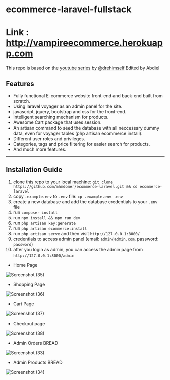 # ecommerce-laravel-fullstack

# Link : http://vampireecommerce.herokuapp.com

This repo is based on the [youtube series](https://www.youtube.com/playlist?list=PLEhEHUEU3x5oPTli631ZX9cxl6cU_sDaR) by [@drehimself](https://github.com/drehimself)
Edited by Abdiel

## Features

-   Fully functional E-commerce website front-end and back-end built from scratch.
-   Using laravel voyager as an admin panel for the site.
-   javascript, jquery, bootstrap and css for the front-end.
-   Intelligent searching mechanism for products.
-   Awesome Cart package that uses session.
-   An artisan command to seed the database with all neccessary dummy data, even for voyager tables (php artisan ecommerce:install).
-   Different user roles and privileges.
-   Categories, tags and price filtering for easier search for products.
-   And much more features.

---

## Installation Guide

1. clone this repo to your local machine: `git clone https://github.com/mhmdomer/ecommerce-laravel.git && cd ecommerce-laravel`
1. copy `.example.env` to `.env` file: `cp .example.env .env`
1. create a new database and add the database credentials to your `.env` file
1. run `composer install`
1. run `npm install && npm run dev`
1. run `php artisan key:generate`
1. run `php artisan ecommerce:install`
1. run `php artisan serve` and then visit `http://127.0.0.1:8000/`
1. credentials to access admin panel (email: `admin@admin.com`, password: `password`)
1. after you login as admin, you can access the admin page from `http://127.0.0.1:8000/admin`
-   Home Page

![Screenshot (35)](https://user-images.githubusercontent.com/39973541/68545143-e8aeb280-03d2-11ea-8bb1-1c245150e432.png)

-   Shopping Page

![Screenshot (36)](https://user-images.githubusercontent.com/39973541/68545195-5bb82900-03d3-11ea-801f-40d1f8c3334a.png)

-   Cart Page

![Screenshot (37)](https://user-images.githubusercontent.com/39973541/68545206-82765f80-03d3-11ea-8c5d-95ce0fc68e83.png)

-   Checkout page

![Screenshot (38)](https://user-images.githubusercontent.com/39973541/68545217-9a4de380-03d3-11ea-8a97-18057d9ea3f2.png)

-   Admin Orders BREAD

![Screenshot (33)](https://user-images.githubusercontent.com/39973541/68546326-ab035700-03dd-11ea-860c-7912775e2359.png)

-   Admin Products BREAD

![Screenshot (34)](https://user-images.githubusercontent.com/39973541/68546338-d4bc7e00-03dd-11ea-9934-4c7329435f8a.png)
